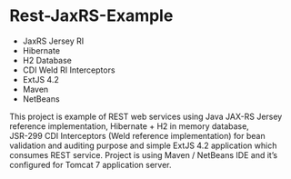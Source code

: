 Rest-JaxRS-Example
==================

- JaxRS Jersey RI
- Hibernate
- H2 Database
- CDI Weld RI Interceptors 
- ExtJS 4.2 
- Maven
- NetBeans

This project is example of REST web services using Java JAX-RS 
Jersey reference implementation, Hibernate + H2 in memory database,  
JSR-299 CDI Interceptors  (Weld reference implementation) for bean validation 
and auditing purpose and simple ExtJS 4.2 application which consumes REST service.
Project is using Maven / NetBeans IDE and it’s configured for Tomcat 7 application server.





 


